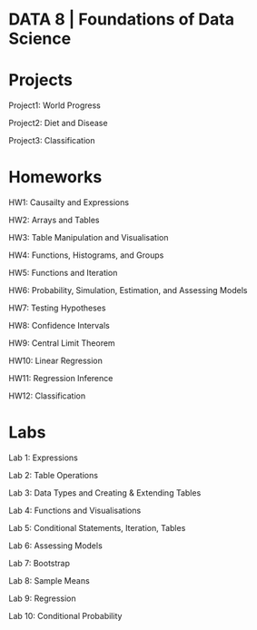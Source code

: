 # DATA 8 | Foundations of Data Science

# Projects

Project1: World Progress 

Project2: Diet and Disease 

Project3: Classification 

# Homeworks 

HW1: Causailty and Expressions

HW2: Arrays and Tables

HW3: Table Manipulation and Visualisation

HW4: Functions, Histograms, and Groups

HW5: Functions and Iteration

HW6: Probability, Simulation, Estimation, and Assessing Models

HW7: Testing Hypotheses

HW8: Confidence Intervals

HW9: Central Limit Theorem

HW10: Linear Regression

HW11: Regression Inference

HW12: Classification


# Labs
Lab 1: Expressions

Lab 2: Table Operations

Lab 3: Data Types and Creating & Extending Tables

Lab 4: Functions and Visualisations

Lab 5: Conditional Statements, Iteration, Tables

Lab 6: Assessing Models

Lab 7: Bootstrap

Lab 8: Sample Means

Lab 9: Regression

Lab 10: Conditional Probability
